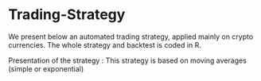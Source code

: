 # Trading-Strategy
We present below an automated trading strategy, applied mainly on crypto currencies. The whole strategy and backtest is coded in R.

Presentation of the strategy : 
This strategy is based on moving averages (simple or exponential)
